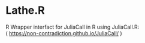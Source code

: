 # Lathe.R
R Wrapper interfact for JuliaCall in R using JuliaCall.R:\
( https://non-contradiction.github.io/JuliaCall/ )
